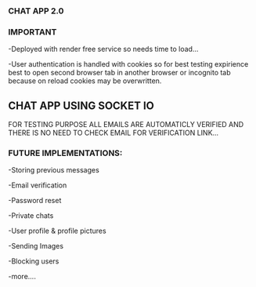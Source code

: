 ### CHAT APP 2.0

### IMPORTANT

-Deployed with render free service so needs time to load...

-User authentication is handled with cookies so for best testing expirience best to open second browser tab in another browser or incognito tab because on reload cookies may be overwritten.

## CHAT APP USING SOCKET IO

FOR TESTING PURPOSE ALL EMAILS ARE AUTOMATICLY VERIFIED AND THERE IS NO NEED TO CHECK EMAIL FOR VERIFICATION LINK...

### FUTURE IMPLEMENTATIONS:

-Storing previous messages

-Email verification

-Password reset

-Private chats

-User profile & profile pictures

-Sending Images

-Blocking users

-more....
